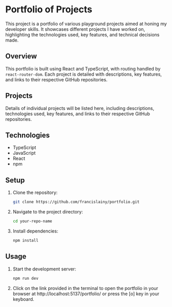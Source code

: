 # Portfolio of Projects

This project is a portfolio of various playground projects aimed at honing my developer skills. It showcases different projects I have worked on, highlighting the technologies used, key features, and technical decisions made.

## Overview

This portfolio is built using React and TypeScript, with routing handled by `react-router-dom`. Each project is detailed with descriptions, key features, and links to their respective GitHub repositories.

## Projects

Details of individual projects will be listed here, including descriptions, technologies used, key features, and links to their respective GitHub repositories.

## Technologies

- TypeScript
- JavaScript
- React
- npm

## Setup

1. Clone the repository:
    ```sh
    git clone https://github.com/francislainy/portfolio.git
    ```
2. Navigate to the project directory:
    ```sh
    cd your-repo-name
    ```
3. Install dependencies:
    ```sh
    npm install
    ```

## Usage

1. Start the development server:
    ```sh
    npm run dev
    ```
2. Click on the link provided in the terminal to open the portfolio in your browser at http://localhost:5137/portfolio/ or press the [o] key in your keyboard.
